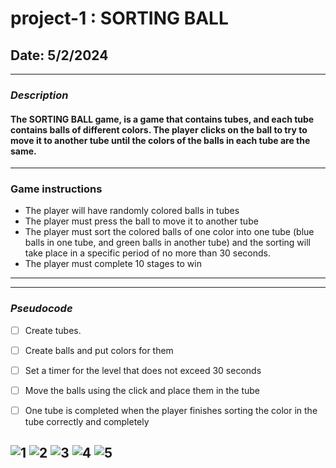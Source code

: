 # project-1 : SORTING BALL

## Date: 5/2/2024

---

### **_Description_**

#### The SORTING  BALL game,  is a game that contains tubes, and each tube contains balls of different colors. The player clicks on the ball to try to move it to another tube until the colors of the balls in each tube are the same.

---

### **Game instructions**

- The player will have randomly colored balls in tubes
- The player must press the ball to move it to another tube
- The player must sort the colored balls of one color into one tube (blue balls in one tube, and green balls in another tube) and the sorting will take place in a specific period of no more than 30 seconds.
- The player must complete 10 stages to win

---

---

### **_Pseudocode_**

- [ ] Create tubes. 
- [ ] Create balls and put colors for them
- [ ] Set a timer for the level that does not exceed 30 seconds
- [ ] Move the balls using the click and place them in the tube
- [ ] One tube is completed when the player finishes sorting the color in the tube correctly and completely


![1](https://www7.0zz0.com/2024/05/04/15/591244624.jpg)
![2](https://www7.0zz0.com/2024/05/04/15/969115049.jpg)
![3](https://www7.0zz0.com/2024/05/04/15/256110030.jpg)
![4](https://www7.0zz0.com/2024/05/04/15/781342182.jpg)
![5](https://www7.0zz0.com/2024/05/04/15/208515531.jpg)
---
